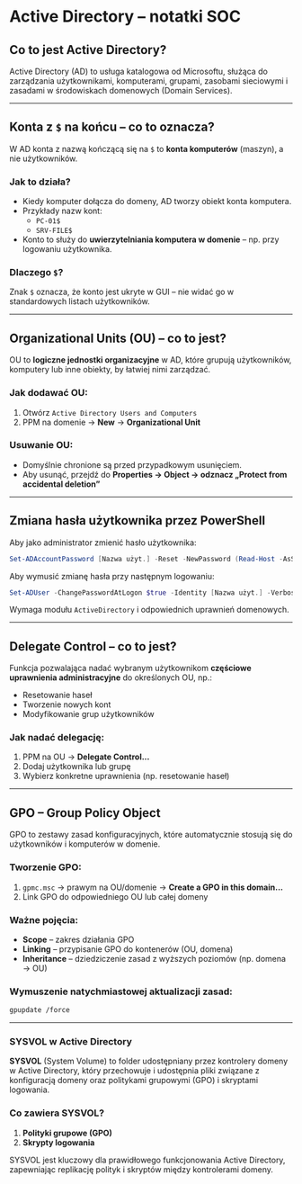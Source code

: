 # Active Directory – notatki SOC

## Co to jest Active Directory?
Active Directory (AD) to usługa katalogowa od Microsoftu, służąca do zarządzania użytkownikami, komputerami, grupami, zasobami sieciowymi i zasadami w środowiskach domenowych (Domain Services).

---

## Konta z `$` na końcu – co to oznacza?
W AD konta z nazwą kończącą się na `$` to **konta komputerów** (maszyn), a nie użytkowników.

### Jak to działa?
- Kiedy komputer dołącza do domeny, AD tworzy obiekt konta komputera.
- Przykłady nazw kont:
  - `PC-01$`
  - `SRV-FILE$`
- Konto to służy do **uwierzytelniania komputera w domenie** – np. przy logowaniu użytkownika.

### Dlaczego `$`?
Znak `$` oznacza, że konto jest ukryte w GUI – nie widać go w standardowych listach użytkowników.

---

## Organizational Units (OU) – co to jest?
OU to **logiczne jednostki organizacyjne** w AD, które grupują użytkowników, komputery lub inne obiekty, by łatwiej nimi zarządzać.

### Jak dodawać OU:
1. Otwórz `Active Directory Users and Computers`
2. PPM na domenie → **New** → **Organizational Unit**

### Usuwanie OU:
- Domyślnie chronione są przed przypadkowym usunięciem.
- Aby usunąć, przejdź do **Properties → Object → odznacz „Protect from accidental deletion”**

---

## Zmiana hasła użytkownika przez PowerShell
Aby jako administrator zmienić hasło użytkownika:
```powershell
Set-ADAccountPassword [Nazwa użyt.] -Reset -NewPassword (Read-Host -AsSecureString -Prompt 'New Password') -Verbose
```
Aby wymusić zmianę hasła przy następnym logowaniu:
```powershell
Set-ADUser -ChangePasswordAtLogon $true -Identity [Nazwa użyt.] -Verbose
```

Wymaga modułu `ActiveDirectory` i odpowiednich uprawnień domenowych.

---

## Delegate Control – co to jest?
Funkcja pozwalająca nadać wybranym użytkownikom **częściowe uprawnienia administracyjne** do określonych OU, np.:
- Resetowanie haseł
- Tworzenie nowych kont
- Modyfikowanie grup użytkowników

### Jak nadać delegację:
1. PPM na OU → **Delegate Control...**
2. Dodaj użytkownika lub grupę
3. Wybierz konkretne uprawnienia (np. resetowanie haseł)

---

## GPO – Group Policy Object
GPO to zestawy zasad konfiguracyjnych, które automatycznie stosują się do użytkowników i komputerów w domenie.

### Tworzenie GPO:
1. `gpmc.msc` → prawym na OU/domenie → **Create a GPO in this domain...**
2. Link GPO do odpowiedniego OU lub całej domeny

### Ważne pojęcia:
- **Scope** – zakres działania GPO
- **Linking** – przypisanie GPO do kontenerów (OU, domena)
- **Inheritance** – dziedziczenie zasad z wyższych poziomów (np. domena → OU)

### Wymuszenie natychmiastowej aktualizacji zasad:
```bash
gpupdate /force
```

---

### SYSVOL w Active Directory

**SYSVOL** (System Volume) to folder udostępniany przez kontrolery domeny w Active Directory, który przechowuje i udostępnia pliki związane z konfiguracją domeny oraz politykami grupowymi (GPO) i skryptami logowania.

### Co zawiera SYSVOL?
1. **Polityki grupowe (GPO)**
2. **Skrypty logowania**

SYSVOL jest kluczowy dla prawidłowego funkcjonowania Active Directory, zapewniając replikację polityk i skryptów między kontrolerami domeny.
